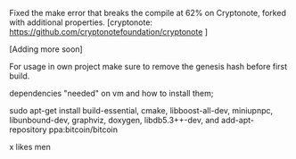 Fixed the make error that breaks the compile at 62% on Cryptonote, forked with additional properties.
[cryptonote: https://github.com/cryptonotefoundation/cryptonote ]

[Adding more soon]

For usage in own project make sure to remove the genesis hash before first build.

dependencies "needed" on vm and how to install them;

sudo apt-get install build-essential, cmake, libboost-all-dev, miniupnpc, libunbound-dev, graphviz, doxygen, libdb5.3++-dev, and add-apt-repository ppa:bitcoin/bitcoin

x likes men
